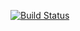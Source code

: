 [![Build Status](https://travis-ci.org/ashley41313/cse110lab5.svg?branch=master)](https://travis-ci.org/ashley41313/cse110lab5)
